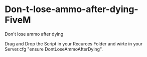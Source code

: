 # Don-t-lose-ammo-after-dying-FiveM
Don't lose ammo after dying

Drag and Drop the Script in your Recurces Folder and wirte in your Server.cfg "ensure DontLoseAmmoAfterDying".
